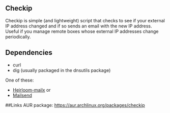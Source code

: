 ## Checkip
Checkip is simple (and lightweight) script that checks to see if your external IP address changed and if so sends an email with the new IP address.  Useful if you manage remote boxes whose external IP addresses change periodically.

## Dependencies
* curl
* dig (usually packaged in the dnsutils package)

One of these:
* [Heirloom-mailx](http://heirloom.sourceforge.net/mailx.html)
or
* [Mailsend](https://code.google.com/p/mailsend/)

##Links
AUR package: https://aur.archlinux.org/packages/checkip
